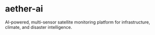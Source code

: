 # aether-ai
AI-powered, multi-sensor satellite monitoring platform for infrastructure, climate, and disaster intelligence.
